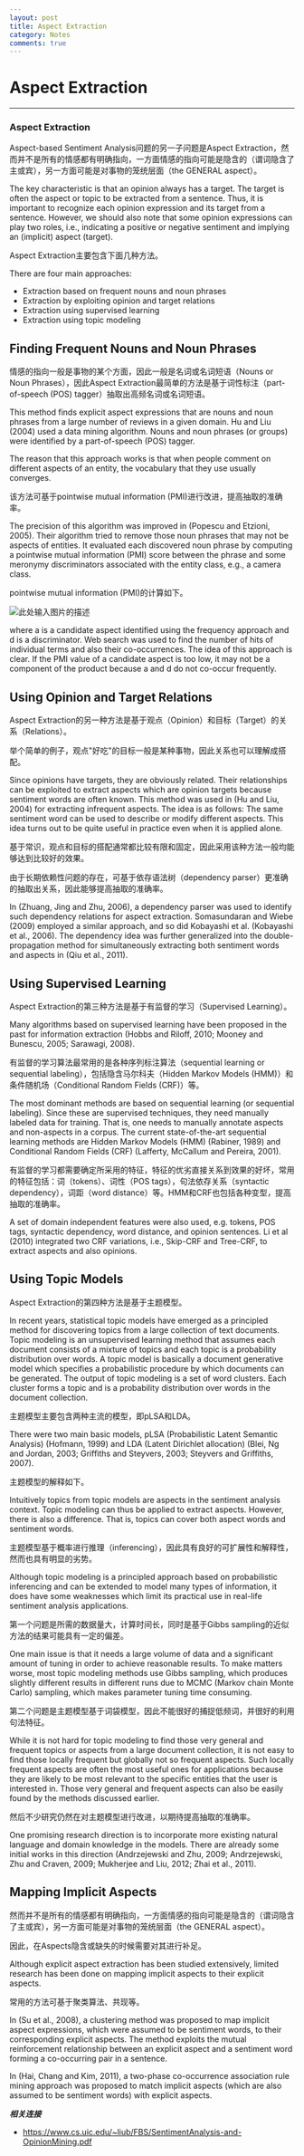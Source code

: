 ```yaml
---
layout: post
title: Aspect Extraction
category: Notes
comments: true
---
```


# Aspect Extraction

------

### Aspect Extraction

Aspect-based Sentiment Analysis问题的另一子问题是Aspect Extraction，然而并不是所有的情感都有明确指向，一方面情感的指向可能是隐含的（谓词隐含了主或宾），另一方面可能是对事物的笼统层面（the GENERAL aspect）。

The key characteristic is that an opinion always has a target. The target is often the aspect or topic to be extracted from a sentence. Thus, it is important to recognize each opinion expression and its target from a sentence. However, we should also note that some opinion expressions can play two roles, i.e., indicating a positive or negative sentiment and implying an (implicit) aspect (target).

Aspect Extraction主要包含下面几种方法。

There are four main approaches:

 - Extraction based on frequent nouns and noun phrases
 - Extraction by exploiting opinion and target relations
 - Extraction using supervised learning
 - Extraction using topic modeling

## Finding Frequent Nouns and Noun Phrases

情感的指向一般是事物的某个方面，因此一般是名词或名词短语（Nouns or Noun Phrases），因此Aspect Extraction最简单的方法是基于词性标注（part-of-speech (POS) tagger）抽取出高频名词或名词短语。

This method finds explicit aspect expressions that are nouns and noun phrases from a large number of reviews in a given domain. Hu and Liu (2004) used a data mining algorithm. Nouns and noun phrases (or groups) were identified by a part-of-speech (POS) tagger.

The reason that this approach works is that when people comment on different aspects of an entity, the vocabulary that they use usually converges.

该方法可基于pointwise mutual information (PMI)进行改进，提高抽取的准确率。

The precision of this algorithm was improved in (Popescu and Etzioni, 2005). Their algorithm tried to remove those noun phrases that may not be aspects of entities. It evaluated each discovered noun phrase by computing a pointwise mutual information (PMI) score between the phrase and some meronymy discriminators associated with the entity class, e.g., a camera class.

pointwise mutual information (PMI)的计算如下。

![此处输入图片的描述][1]

where a is a candidate aspect identified using the frequency approach and d is a discriminator. Web search was used to find the number of hits of individual terms and also their co-occurrences. The idea of this approach is clear. If the PMI value of a candidate aspect is too low, it may not be a component of the product because a and d do not co-occur frequently.

## Using Opinion and Target Relations

Aspect Extraction的另一种方法是基于观点（Opinion）和目标（Target）的关系（Relations）。

举个简单的例子，观点"好吃"的目标一般是某种事物，因此关系也可以理解成搭配。

Since opinions have targets, they are obviously related. Their relationships can be exploited to extract aspects which are opinion targets because sentiment words are often known. This method was used in (Hu and Liu, 2004) for extracting infrequent aspects. The idea is as follows: The same sentiment word can be used to describe or modify different aspects. This idea turns out to be quite useful in practice even when it is applied alone.

基于常识，观点和目标的搭配通常都比较有限和固定，因此采用该种方法一般均能够达到比较好的效果。

由于长期依赖性问题的存在，可基于依存语法树（dependency parser）更准确的抽取出关系，因此能够提高抽取的准确率。

In (Zhuang, Jing and Zhu, 2006), a dependency parser was used to identify such dependency relations for aspect extraction. Somasundaran and Wiebe (2009) employed a similar approach, and so did Kobayashi et al. (Kobayashi et al., 2006). The dependency idea was further generalized into the double-propagation method for simultaneously extracting both sentiment words and aspects in (Qiu et al., 2011).

## Using Supervised Learning

Aspect Extraction的第三种方法是基于有监督的学习（Supervised Learning）。

Many algorithms based on supervised learning have been proposed in the past for information extraction (Hobbs and Riloff, 2010; Mooney and Bunescu, 2005; Sarawagi, 2008). 

有监督的学习算法最常用的是各种序列标注算法（sequential learning or sequential labeling），包括隐含马尔科夫（Hidden Markov Models (HMM)）和条件随机场（Conditional Random Fields (CRF)）等。

The most dominant methods are based on sequential learning (or sequential labeling). Since these are supervised techniques, they need manually labeled data for training. That is, one needs to manually annotate aspects and non-aspects in a corpus. The current state-of-the-art sequential learning methods are Hidden Markov Models (HMM) (Rabiner, 1989) and Conditional Random Fields (CRF) (Lafferty, McCallum and Pereira, 2001).

有监督的学习都需要确定所采用的特征，特征的优劣直接关系到效果的好坏，常用的特征包括：词（tokens）、词性（POS tags），句法依存关系（syntactic dependency），词距（word distance）等。HMM和CRF也包括各种变型，提高抽取的准确率。

A set of domain independent features were also used, e.g. tokens, POS tags, syntactic dependency, word distance, and opinion sentences. Li et al (2010) integrated two CRF variations, i.e., Skip-CRF and Tree-CRF, to extract aspects and also opinions.

## Using Topic Models

Aspect Extraction的第四种方法是基于主题模型。

In recent years, statistical topic models have emerged as a principled method for discovering topics from a large collection of text documents. Topic modeling is an unsupervised learning method that assumes each document consists of a mixture of topics and each topic is a probability distribution over words. A topic model is basically a document generative model which specifies a probabilistic procedure by which documents can be generated. The output of topic modeling is a set of word clusters. Each cluster forms a topic and is a probability distribution over words in the document collection.

主题模型主要包含两种主流的模型，即pLSA和LDA。

There were two main basic models, pLSA (Probabilistic Latent Semantic Analysis) (Hofmann, 1999) and LDA (Latent Dirichlet allocation) (Blei, Ng and Jordan, 2003; Griffiths and Steyvers, 2003; Steyvers and Griffiths, 2007).

主题模型的解释如下。

Intuitively topics from topic models are aspects in the sentiment analysis context. Topic modeling can thus be applied to extract aspects. However, there is also a difference. That is, topics can cover both aspect words and sentiment words.

主题模型基于概率进行推理（inferencing），因此具有良好的可扩展性和解释性，然而也具有明显的劣势。

Although topic modeling is a principled approach based on probabilistic inferencing and can be extended to model many types of information, it does have some weaknesses which limit its practical use in real-life sentiment analysis applications. 

第一个问题是所需的数据量大，计算时间长，同时是基于Gibbs sampling的近似方法的结果可能具有一定的偏差。

One main issue is that it needs a large volume of data and a significant amount of tuning in order to achieve reasonable results. To make matters worse, most topic modeling methods use Gibbs sampling, which produces slightly different results in different runs due to MCMC (Markov chain Monte Carlo) sampling, which makes parameter tuning time consuming. 

第二个问题是主题模型基于词袋模型，因此不能很好的捕捉低频词，并很好的利用句法特征。

While it is not hard for topic modeling to find those very general and frequent topics or aspects from a large document collection, it is not easy to find those locally frequent but globally not so frequent aspects. Such locally frequent aspects are often the most useful ones for applications because they are likely to be most relevant to the specific entities that the user is interested in. Those very general and frequent aspects can also be easily found by the methods discussed earlier. 

然后不少研究仍然在对主题模型进行改进，以期待提高抽取的准确率。

One promising research direction is to incorporate more existing natural language and domain knowledge in the models. There are already some initial works in this direction (Andrzejewski and Zhu, 2009; Andrzejewski, Zhu and Craven, 2009; Mukherjee and Liu, 2012; Zhai et al., 2011).

## Mapping Implicit Aspects

然而并不是所有的情感都有明确指向，一方面情感的指向可能是隐含的（谓词隐含了主或宾），另一方面可能是对事物的笼统层面（the GENERAL aspect）。

因此，在Aspects隐含或缺失的时候需要对其进行补足。

Although explicit aspect extraction has been studied extensively, limited research has been done on mapping implicit aspects to their explicit aspects. 

常用的方法可基于聚类算法、共现等。

In (Su et al., 2008), a clustering method was proposed to map implicit aspect expressions, which were assumed to be sentiment words, to their corresponding explicit aspects. The method exploits the mutual reinforcement relationship between an explicit aspect and a sentiment word forming a co-occurring pair in a sentence.

In (Hai, Chang and Kim, 2011), a two-phase co-occurrence association rule mining approach was proposed to match implicit aspects (which are also assumed to be sentiment words) with explicit aspects. 

***相关连接***

 - https://www.cs.uic.edu/~liub/FBS/SentimentAnalysis-and-OpinionMining.pdf

  [1]: https://raw.githubusercontent.com/qiangsiwei/blog/gh-pages/_figures/2016-06-22-aspect_extraction/2016-06-22-aspect_extraction_1.png
  